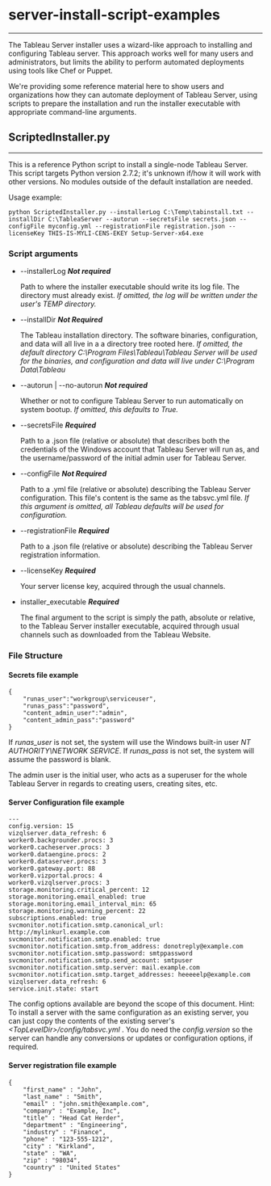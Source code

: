 # server-install-script-examples
----

The Tableau Server installer uses a wizard-like approach to installing and configuring Tableau server. 
This approach works well for many users and administrators, but limits the ability to perform automated deployments
using tools like Chef or Puppet.

We're providing some reference material here to show users and organizations how they can automate deployment
of Tableau Server, using scripts to prepare the installation and run the installer executable with appropriate command-line arguments.

## ScriptedInstaller.py
----
This is a reference Python script to install a single-node Tableau Server. This script targets Python version 2.7.2; it's unknown if/how it will work with other versions. No modules outside of the default installation are needed.

Usage example:

`python ScriptedInstaller.py --installerLog C:\Temp\tabinstall.txt --installDir C:\TableaServer --autorun --secretsFile secrets.json --configFile myconfig.yml --registrationFile registration.json --licenseKey THIS-IS-MYLI-CENS-EKEY Setup-Server-x64.exe`

### Script arguments
* --installerLog  _**Not required**_

  Path to where the installer executable should write its log file. The directory must already exist. _If omitted, the log will be written under the user's TEMP directory._

* --installDir  _**Not Required**_

  The Tableau installation directory. The software binaries, configuration, and data will all live in a a directory tree rooted here. _If omitted, the default directory C:\Program Files\Tableau\Tableau Server will be used for the binaries, and configuration and data will live under C:\Program Data\Tableau_

* --autorun | --no-autorun _**Not required**_

  Whether or not to configure Tableau Server to run automatically on system bootup. _If omitted, this defaults to True._

* --secretsFile _**Required**_

  Path to a .json file (relative or absolute) that describes both the credentials of the Windows account that Tableau Server will run as, and the username/password of the initial admin user for Tableau Server.

* --configFile _**Not Required**_

  Path to a .yml file (relative or absolute) describing the Tableau Server configuration. This file's content is the same as the tabsvc.yml file. _If this argument is omitted, all Tableau defaults will be used for configuration._

* --registrationFile _**Required**_

  Path to a .json file (relative or absolute) describing the Tableau Server registration information. 

* --licenseKey _**Required**_

  Your server license key, acquired through the usual channels.

* installer_executable _**Required**_

  The final argument to the script is simply the path, absolute or relative, to the Tableau Server installer executable, acquired through usual channels such as downloaded from the Tableau Website.

### File Structure

#### Secrets file example
```
{
	"runas_user":"workgroup\serviceuser",
	"runas_pass":"password",
	"content_admin_user":"admin",
	"content_admin_pass":"password"
}
```
If _runas_user_ is not set, the system will use the Windows built-in user _NT AUTHORITY\NETWORK SERVICE_. If _runas_pass_ is not set, the system will assume the password is blank.

The admin user is the initial user, who acts as a superuser for the whole Tableau Server in regards to creating users, creating sites, etc.

#### Server Configuration file example
```
---
config.version: 15
vizqlserver.data_refresh: 6
worker0.backgrounder.procs: 3
worker0.cacheserver.procs: 3
worker0.dataengine.procs: 2
worker0.dataserver.procs: 3
worker0.gateway.port: 88
worker0.vizportal.procs: 4
worker0.vizqlserver.procs: 3
storage.monitoring.critical_percent: 12
storage.monitoring.email_enabled: true
storage.monitoring.email_interval_min: 65
storage.monitoring.warning_percent: 22
subscriptions.enabled: true
svcmonitor.notification.smtp.canonical_url: http://mylinkurl.example.com
svcmonitor.notification.smtp.enabled: true
svcmonitor.notification.smtp.from_address: donotreply@example.com
svcmonitor.notification.smtp.password: smtppassword
svcmonitor.notification.smtp.send_account: smtpuser
svcmonitor.notification.smtp.server: mail.example.com
svcmonitor.notification.smtp.target_addresses: heeeeelp@example.com
vizqlserver.data_refresh: 6
service.init.state: start
```
The config options available are beyond the scope of this document. Hint: To install a server with the same configuration as an existing server, you can just copy the contents of the existing server's _\<TopLevelDir>/config/tabsvc.yml_ . You do need the _config.version_ so the server can handle any conversions or updates or configuration options, if required.

#### Server registration file example
```
{
    "first_name" : "John",
    "last_name" : "Smith",
    "email" : "john.smith@example.com",
    "company" : "Example, Inc",
    "title" : "Head Cat Herder",
    "department" : "Engineering",
    "industry" : "Finance",
    "phone" : "123-555-1212",
    "city" : "Kirkland",
    "state" : "WA",
    "zip" : "98034",
    "country" : "United States"
}
```

	